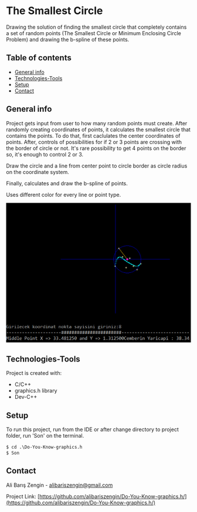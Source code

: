 # The Smallest Circle

Drawing the solution of  finding the smallest circle that completely contains a set of random points (The Smallest Circle or Minimum Enclosing Circle Problem) and drawing the b-spline of these points.

## Table of contents
* [General info](#general-info)
* [Technologies-Tools](#technologies-tools)
* [Setup](#setup)
* [Contact](#contact)




## General info
Project gets input from user to how many random points must create. After randomly creating coordinates of points, it calculates the smallest circle that contains the points. To do that, first caclulates the center coordinates of points. After, controls of possibilities for if 2 or 3 points are crossing with the border of circle or not. It's rare possibility to get 4 points on the border so, it's enough to control 2 or 3.

Draw the circle and a line from center point to circle border as circle radius on the coordinate system.

Finally, calculates and draw the b-spline of points.

Uses different color for every line or point type.
	
![Drawing](https://github.com/alibariszengin/Do-You-Know-graphics.h/blob/master/Do-You-Know-graphics.h/circle.png)
	
## Technologies-Tools
Project is created with:
* C/C++
* graphics.h library
* Dev-C++

	
## Setup
To run this project, run from the IDE or after change directory to project folder, run 'Son' on the terminal.

```
$ cd .\Do-You-Know-graphics.h
$ Son
```

## Contact

Ali Barış Zengin  -  [alibariszengin@gmail.com](mailto:alibariszengin@gmail.com)

Project Link:  [https://github.com/alibariszengin/Do-You-Know-graphics.h/](https://github.com/alibariszengin/Do-You-Know-graphics.h/)
